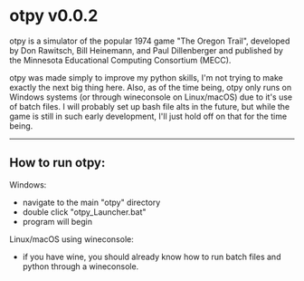 # otpy v0.0.2

otpy is a simulator of the popular 1974 game "The Oregon Trail",
developed by Don Rawitsch, Bill Heinemann, and Paul Dillenberger and
published by the Minnesota Educational Computing Consortium (MECC).

otpy was made simply to improve my python skills, I'm not trying to
make exactly the next big thing here. Also, as of the time being, otpy
only runs on Windows systems (or through wineconsole on Linux/macOS) due to it's use of
batch files. I will probably set up bash file alts in the future, but while the
game is still in such early development, I'll just hold off on that for
the time being.

---
How to run otpy:
----

Windows:

- navigate to the main "otpy" directory
- double click "otpy_Launcher.bat"
- program will begin

Linux/macOS using wineconsole:

- if you have wine, you should already know how to run batch files
  and python through a wineconsole.
